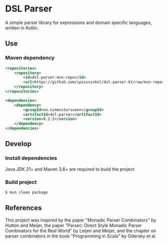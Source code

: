 # DSL Parser

A simple parser library for expressions and domain specific languages, written in Kotlin.

## Use

### Maven dependency

```xml
<repositories>
    <repository>
        <id>dsl-parser-mvn-repo</id>
        <url>https://github.com/spissvinkel/dsl-parser-kt/raw/mvn-repo</url>
    </repository>
</repositories>
```
```xml
<dependencies>
    <dependency>
        <groupId>no.simenstorsveen</groupId>
        <artifactId>dsl-parser</artifactId>
        <version>0.2.2</version>
    </dependency>
</dependencies>
```

## Develop

### Install dependencies

Java JDK 21+ and Maven 3.8+ are required to build the project

### Build project

```bash
$ mvn clean package
```

## References

This project was inspired by the paper "Monadic Parser Combinators" by Hutton and Meijer, the paper "Parsec: Direct
Style Monadic Parser Combinators for the Real World" by Leijen and Meijer, and the chapter on parser combinators in the
book "Programming in Scala" by Odersky et al.
